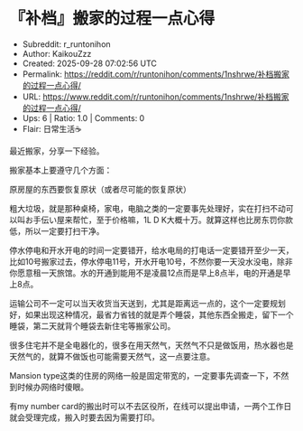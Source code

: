 # 『补档』搬家的过程一点心得

- Subreddit: r_runtonihon
- Author: KaikouZzz
- Created: 2025-09-28 07:02:56 UTC
- Permalink: https://reddit.com/r/runtonihon/comments/1nshrwe/补档搬家的过程一点心得/
- URL: https://www.reddit.com/r/runtonihon/comments/1nshrwe/补档搬家的过程一点心得/
- Ups: 6 | Ratio: 1.0 | Comments: 0
- Flair: 日常生活☕


最近搬家，分享一下经验。

搬家基本上要遵守几个方面：

原房屋的东西要恢复原状（或者尽可能的恢复原状）

粗大垃圾，就是那种桌椅，家电，电脑之类的一定要事先处理好，实在打扫不动可以叫お手伝い屋来帮忙，至于价格嘛，1L
D K大概十万。就算这样也比房东罚你款低，所以一定要打扫干净。

停水停电和开水开电的时间一定要错开，给水电局的打电话一定要错开至少一天，比如10号搬家过去，停水停电11号，开水开电10号，不然你要一天没水没电，除非你愿意租一天旅馆。水的开通到能用不是凌晨12点而是早上8点半，电的开通是早上8点。

运输公司不一定可以当天收货当天送到，尤其是距离远一点的，这个一定要规划好，如果出现这种情况，最省力省钱的就是弄个睡袋，其他东西全搬走，留下一个睡袋，第二天就背个睡袋去新住宅等搬家公司。

很多住宅并不是全电器化的，很多在用天然气，天然气不只是做饭用，热水器也是天然气的，就算不做饭也可能需要天然气，这一点要注意。

Mansion
type这类的住房的网络一般是固定带宽的，一定要事先调查一下，不然到时候办网络时傻眼。

有my number
card的搬出时可以不去区役所，在线可以提出申请，一两个工作日就会受理完成，搬入时要去因为需要打印。

